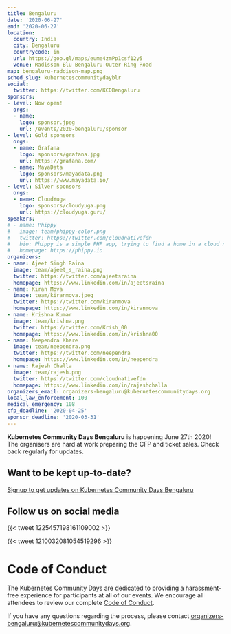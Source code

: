 ```yaml
---
title: Bengaluru
date: '2020-06-27'
end: '2020-06-27'
location:
  country: India
  city: Bengaluru
  countrycode: in
  url: https://goo.gl/maps/eume4zmPp1csf12y5
  venue: Radisson Blu Bengaluru Outer Ring Road
map: bengaluru-raddison-map.png
sched_slug: kubernetescommunitydayblr
social:
  twitter: https://twitter.com/KCDBengaluru
sponsors:
- level: Now open!
  orgs:
  - name:
    logo: sponsor.jpeg
    url: /events/2020-bengaluru/sponsor
- level: Gold sponsors
  orgs:
  - name: Grafana
    logo: sponsors/grafana.jpg
    url: https://grafana.com/
  - name: MayaData
    logo: sponsors/mayadata.png
    url: https://www.mayadata.io/
- level: Silver sponsors
  orgs:
  - name: CloudYuga
    logo: sponsors/cloudyuga.png
    url: https://cloudyuga.guru/
speakers:
# - name: Phippy
#   image: team/phippy-color.png
#   twitter: https://twitter.com/cloudnativefdn
#   bio: Phippy is a simple PHP app, trying to find a home in a cloud native world.
#   homepage: https://phippy.io
organizers:
- name: Ajeet Singh Raina
  image: team/ajeet_s_raina.png
  twitter: https://twitter.com/ajeetsraina
  homepage: https://www.linkedin.com/in/ajeetsraina
- name: Kiran Mova
  image: team/kiranmova.jpeg
  twitter: https://twitter.com/kiranmova
  homepage: https://www.linkedin.com/in/kiranmova
- name: Krishna Kumar
  image: team/krishna.png
  twitter: https://twitter.com/Krish_00
  homepage: https://www.linkedin.com/in/krishna00
- name: Neependra Khare
  image: team/neependra.png
  twitter: https://twitter.com/neependra
  homepage: https://www.linkedin.com/in/neependra
- name: Rajesh Challa
  image: team/rajesh.png
  twitter: https://twitter.com/cloudnativefdn
  homepage: https://www.linkedin.com/in/rajeshchalla
organizers_email: organizers-bengaluru@kubernetescommunitydays.org
local_law_enforcement: 100
medical_emergency: 108
cfp_deadline: '2020-04-25'
sponsor_deadline: '2020-03-31'
---
```


**Kubernetes Community Days Bengaluru** is happening June 27th 2020! The organisers are hard at work preparing the CFP and ticket sales. Check back regularly for updates.

## Want to be kept up-to-date?

[Signup to get updates on Kubernetes Community Days Bengaluru](https://bit.ly/kcdblr2020)

## Follow us on social media

{{< tweet 1225457198161109002 >}}

{{< tweet 1210032081054519296 >}}

# Code of Conduct

The Kubernetes Community Days are dedicated to providing a harassment-free experience for participants at all of our events. We encourage all attendees to review our complete [Code of Conduct](/code-of-conduct/).

If you have any questions regarding the process, please contact [organizers-bengaluru@kubernetescommunitydays.org](mailto:organizers-bengaluru@kubernetescommunitydays.org).
